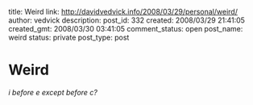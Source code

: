 title: Weird
link: http://davidvedvick.info/2008/03/29/personal/weird/
author: vedvick
description: 
post_id: 332
created: 2008/03/29 21:41:05
created_gmt: 2008/03/30 03:41:05
comment_status: open
post_name: weird
status: private
post_type: post

# Weird

_i before e except before c?_